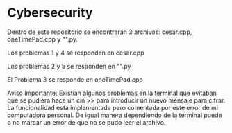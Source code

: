 # Cybersecurity

Dentro de este repositorio se encontraran 3 archivos: cesar.cpp, oneTimePad.cpp y "".py.

Los problemas 1 y 4 se responden en cesar.cpp

Los problemas 2 y 5 se responden en "".py

El Problema 3 se responde en oneTimePad.cpp

Aviso importante: Existían algunos problemas en la terminal que evitaban que se pudiera hace un cin >> para introducir un nuevo mensaje para cifrar. La funcionalidad está implementada pero comentada por este error de mi computadora personal. De igual manera dependiendo de la terminal puede o no marcar un error de que no se pudo leer el archivo.
